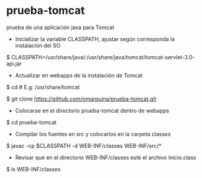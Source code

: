 # prueba-tomcat
prueba de una aplicación java para Tomcat

* Inicializar la variable CLASSPATH, ajustar según corresponda la instalación del SO

$ CLASSPATH=/usr/share/java/:/usr/share/java/tomcat/tomcat-servlet-3.0-api.jar

* Actualizar en webapps de la instalación de Tomcat

$ cd <path-to-tomcat-dir> # E.g: /usr/share/tomcat

$ git clone https://github.com/omarquina/prueba-tomcat.git

* Colocarse en el directorio prueba-tomcat dentro de webapps

$ cd prueba-tomcat

* Compilar los fuentes en src y colocarlos en la carpeta classes

$ javac -cp $CLASSPATH -d WEB-INF/classes WEB-INF/src/*

* Revisar que en el directorio WEB-INF/classes esté el archivo Inicio.class

$ ls WEB-INF/classes

